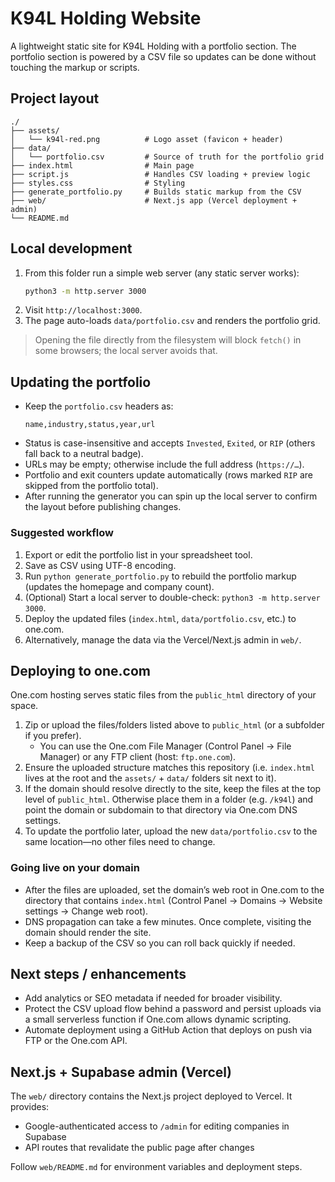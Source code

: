 # K94L Holding Website

A lightweight static site for K94L Holding with a portfolio section. The portfolio section is powered by a CSV file so updates can be done without touching the markup or scripts.

## Project layout

```
./
├── assets/
│   └── k94l-red.png          # Logo asset (favicon + header)
├── data/
│   └── portfolio.csv         # Source of truth for the portfolio grid
├── index.html                # Main page
├── script.js                 # Handles CSV loading + preview logic
├── styles.css                # Styling
├── generate_portfolio.py     # Builds static markup from the CSV
├── web/                      # Next.js app (Vercel deployment + admin)
└── README.md
```

## Local development

1. From this folder run a simple web server (any static server works):
   ```bash
   python3 -m http.server 3000
   ```
2. Visit `http://localhost:3000`.
3. The page auto-loads `data/portfolio.csv` and renders the portfolio grid.

> Opening the file directly from the filesystem will block `fetch()` in some browsers; the local server avoids that.

## Updating the portfolio

- Keep the `portfolio.csv` headers as:
  ```text
  name,industry,status,year,url
  ```
- Status is case-insensitive and accepts `Invested`, `Exited`, or `RIP` (others fall back to a neutral badge).
- URLs may be empty; otherwise include the full address (`https://…`).
- Portfolio and exit counters update automatically (rows marked `RIP` are skipped from the portfolio total).
- After running the generator you can spin up the local server to confirm the layout before publishing changes.

### Suggested workflow

1. Export or edit the portfolio list in your spreadsheet tool.
2. Save as CSV using UTF-8 encoding.
3. Run `python generate_portfolio.py` to rebuild the portfolio markup (updates the homepage and company count).
4. (Optional) Start a local server to double-check: `python3 -m http.server 3000`.
5. Deploy the updated files (`index.html`, `data/portfolio.csv`, etc.) to one.com.
6. Alternatively, manage the data via the Vercel/Next.js admin in `web/`.

## Deploying to one.com

One.com hosting serves static files from the `public_html` directory of your space.

1. Zip or upload the files/folders listed above to `public_html` (or a subfolder if you prefer).
   - You can use the One.com File Manager (Control Panel → File Manager) or any FTP client (host: `ftp.one.com`).
2. Ensure the uploaded structure matches this repository (i.e. `index.html` lives at the root and the `assets/` + `data/` folders sit next to it).
3. If the domain should resolve directly to the site, keep the files at the top level of `public_html`. Otherwise place them in a folder (e.g. `/k94l`) and point the domain or subdomain to that directory via One.com DNS settings.
4. To update the portfolio later, upload the new `data/portfolio.csv` to the same location—no other files need to change.

### Going live on your domain

- After the files are uploaded, set the domain’s web root in One.com to the directory that contains `index.html` (Control Panel → Domains → Website settings → Change web root).
- DNS propagation can take a few minutes. Once complete, visiting the domain should render the site.
- Keep a backup of the CSV so you can roll back quickly if needed.

## Next steps / enhancements

- Add analytics or SEO metadata if needed for broader visibility.
- Protect the CSV upload flow behind a password and persist uploads via a small serverless function if One.com allows dynamic scripting.
- Automate deployment using a GitHub Action that deploys on push via FTP or the One.com API.

## Next.js + Supabase admin (Vercel)

The `web/` directory contains the Next.js project deployed to Vercel. It provides:
- Google-authenticated access to `/admin` for editing companies in Supabase
- API routes that revalidate the public page after changes

Follow `web/README.md` for environment variables and deployment steps.
